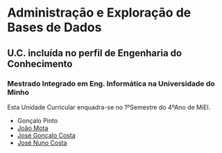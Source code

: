 # Administração e Exploração de Bases de Dados
## U.C. incluída no perfil de Engenharia do Conhecimento
### Mestrado Integrado em Eng. Informática na Universidade do Minho 

Esta Unidade Curricular enquadra-se no 1ºSemestre do 4ºAno de MiEI.
  * Gonçalo Pinto
  * [João Mota]
  * [José Gonçalo Costa]
  * [José Nuno Costa]

[João Mota]:https://github.com/JoaoDiogoMota
[José Gonçalo Costa]:https://github.com/JoseCosta28
[José Nuno Costa]:https://github.com/jnuno420